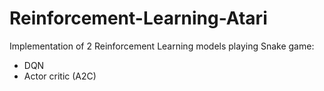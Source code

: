 # Reinforcement-Learning-Atari

Implementation of 2 Reinforcement Learning models playing Snake game:

 - DQN 
 - Actor critic (A2C)
 
 

